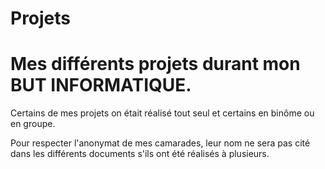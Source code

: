 # Projets


<h1> Mes différents projets durant mon BUT INFORMATIQUE. </h1>



Certains de mes projets on était réalisé tout seul et certains en binôme ou en groupe.


Pour respecter l'anonymat de mes camarades, leur nom ne sera pas cité dans les différents documents s'ils ont été réalisés à plusieurs.
